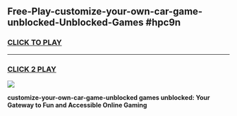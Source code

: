 
## Free-Play-customize-your-own-car-game-unblocked-Unblocked-Games #hpc9n
<h3>
<a href="https://news.freeplayer.one?title=customize-your-own-car-game-unblocked&ref=8M">CLICK TO PLAY</a></h3>
<hr>

<h3>
<a href="https://news.freeplayer.one?title=customize-your-own-car-game-unblocked&ref=8M">CLICK 2 PLAY</a>
  
</h3>

<a href="https://news.freeplayer.one?title=customize-your-own-car-game-unblocked&ref=8M"><img src="https://clearcache.store/games.png"></a>


**customize-your-own-car-game-unblocked games unblocked: Your Gateway to Fun and Accessible Online Gaming**
